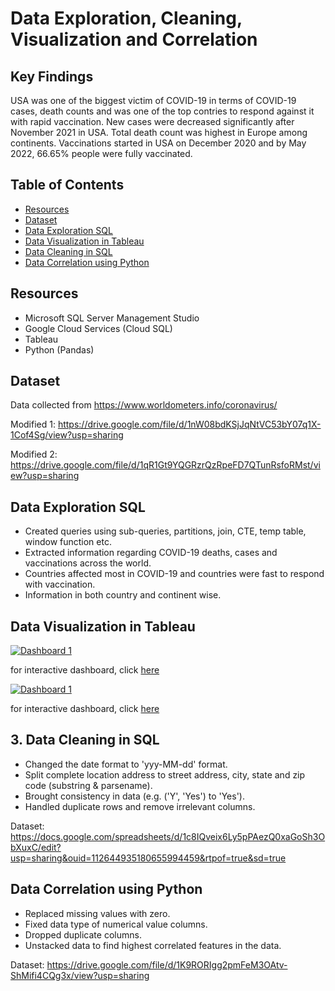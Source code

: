 # Data Exploration, Cleaning, Visualization and Correlation

## Key Findings

USA was one of the biggest victim of COVID-19 in terms of COVID-19 cases, death counts and was one of the top contries to respond against it with rapid vaccination. New cases were decreased significantly after November 2021 in USA. Total death count was highest in Europe among continents. Vaccinations started in USA on December 2020 and by May 2022, 66.65% people were fully vaccinated. 

## Table of Contents

* <a href="https://github.com/Imrul2322/Data-Cleaning-Explroration-and-Visualization#Resources">Resources</a>
* <a href="https://github.com/Imrul2322/Data-Cleaning-Explroration-and-Visualization#Dataset">Dataset</a>
* <a href="https://github.com/Imrul2322/Data-Cleaning-Explroration-and-Visualization#Data-Exploration-SQL">Data Exploration SQL</a>
* <a href="https://github.com/Imrul2322/Data-Cleaning-Explroration-and-Visualization#Data-Visualization-in-Tableau">Data Visualization in Tableau</a>
* <a href="https://github.com/Imrul2322/Data-Cleaning-Explroration-and-Visualization#Data-Cleaning-in-SQL">Data Cleaning in SQL</a>
* <a href="https://github.com/Imrul2322/Data-Cleaning-Explroration-and-Visualization#Data-Correlation-using-Python">Data Correlation using Python</a>

## Resources

* Microsoft SQL Server Management Studio
* Google Cloud Services (Cloud SQL)
* Tableau
* Python (Pandas)

## Dataset

Data collected from https://www.worldometers.info/coronavirus/

Modified 1: https://drive.google.com/file/d/1nW08bdKSjJqNtVC53bY07q1X-1Cof4Sg/view?usp=sharing

Modified 2: https://drive.google.com/file/d/1qR1Gt9YQGRzrQzRpeFD7QTunRsfoRMst/view?usp=sharing


## Data Exploration SQL 

* Created queries using sub-queries, partitions, join, CTE, temp table, window function etc. 
* Extracted information regarding COVID-19 deaths, cases and vaccinations across the world. 
* Countries affected most in COVID-19 and countries were fast to respond with vaccination. 
* Information in both country and continent wise. 

## Data Visualization in Tableau


<div class='tableauPlaceholder' id='viz1658011746897' style='position: relative'>
<a href='#'><img alt='Dashboard 1 ' src='https:&#47;&#47;public.tableau.com&#47;static&#47;images&#47;fi&#47;first_16557649026740&#47;Dashboard1&#47;1_rss.png' style='border: none' /></a><object class='tableauViz'  style='display:none;'><param name='host_url' value='https%3A%2F%2Fpublic.tableau.com%2F' /> <param name='embed_code_version' value='3' /> <param name='site_root' value='' /><param name='name' value='first_16557649026740&#47;Dashboard1' /><param name='tabs' value='no' /><param name='toolbar' value='yes' /><param name='static_image' value='https:&#47;&#47;public.tableau.com&#47;static&#47;images&#47;fi&#47;first_16557649026740&#47;Dashboard1&#47;1.png' /> <param name='animate_transition' value='yes' /><param name='display_static_image' value='yes' /><param name='display_spinner' value='yes' /><param name='display_overlay' value='yes' /><param name='display_count' value='yes' /><param name='language' value='en-US' /></object></div>

for interactive dashboard, click <a href="https://public.tableau.com/shared/S689FSFPB?:display_count=n&:origin=viz_share_link">here</a>


<div class='tableauPlaceholder' id='viz1658279229524' style='position: relative'><noscript><a href='#'><img alt='Dashboard 1 ' src='https:&#47;&#47;public.tableau.com&#47;static&#47;images&#47;Gl&#47;GlobalVaccinationReport&#47;Dashboard1&#47;1_rss.png' style='border: none' /></a></noscript><object class='tableauViz'  style='display:none;'><param name='host_url' value='https%3A%2F%2Fpublic.tableau.com%2F' /> <param name='embed_code_version' value='3' /> <param name='site_root' value='' /><param name='name' value='GlobalVaccinationReport&#47;Dashboard1' /><param name='tabs' value='no' /><param name='toolbar' value='yes' /><param name='static_image' value='https:&#47;&#47;public.tableau.com&#47;static&#47;images&#47;Gl&#47;GlobalVaccinationReport&#47;Dashboard1&#47;1.png' /> <param name='animate_transition' value='yes' /><param name='display_static_image' value='yes' /><param name='display_spinner' value='yes' /><param name='display_overlay' value='yes' /><param name='display_count' value='yes' /><param name='language' value='en-US' /><param name='filter' value='publish=yes' /></object></div>

for interactive dashboard, click <a href="https://public.tableau.com/views/GlobalVaccinationReport/Dashboard1?:language=en-US&publish=yes&:display_count=n&:origin=viz_share_link">here</a>

## 3. Data Cleaning in SQL

* Changed the date format to 'yyy-MM-dd' format.
* Split complete location address to street address, city, state and zip code (substring & parsename). 
* Brought consistency in data (e.g. ('Y', 'Yes') to 'Yes').  
* Handled duplicate rows and remove irrelevant columns. 

Dataset: https://docs.google.com/spreadsheets/d/1c8IQveix6Ly5pPAezQ0xaGoSh3ObXuxC/edit?usp=sharing&ouid=112644935180655994459&rtpof=true&sd=true

## Data Correlation using Python

* Replaced missing values with zero.
* Fixed data type of numerical value columns. 
* Dropped duplicate columns.
* Unstacked data to find highest correlated features in the data. 

Dataset: https://drive.google.com/file/d/1K9RORIgg2pmFeM3OAtv-ShMifi4CQg3x/view?usp=sharing
